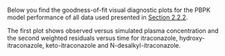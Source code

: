 Below you find the goodness-of-fit visual diagnostic plots for the PBPK model performance of all data used presented in [Section 2.2.2](#222-clinical-data).

The first plot shows observed versus simulated plasma concentration and the second weighted residuals versus time for itraconazole, hydroxy-itraconazole, keto-itraconazole and N-desalkyl-itraconazole.

